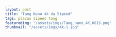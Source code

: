 ```yaml
---
layout: post
title: "Tang Nano 4k da Sipeed"
tags: placas sipeed tang
featuredimg: "/assets/imgs/Tang_nano_4K_0813.png"
thumbnail: "/assets/imgs/4k-1.jpg"
---
```



